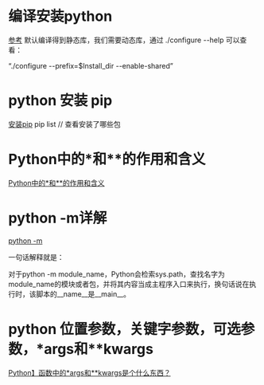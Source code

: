 # 编译安装python
[参考](http://c.biancheng.net/view/4162.html)
默认编译得到静态库，我们需要动态库，通过 ./configure --help 可以查看：

“./configure  --prefix=$Install_dir --enable-shared”

# python 安装 pip
[安装pip](https://pypi.org/project/pip/)
pip list  // 查看安装了哪些包

# Python中的*和**的作用和含义
[Python中的*和**的作用和含义](https://blog.csdn.net/m0_45388819/article/details/120617118)

# python -m详解
[python -m](https://www.shuzhiduo.com/A/VGzl10LyJb/)

一句话解释就是：

对于python -m module_name，Python会检索sys.path，查找名字为module_name的模块或者包，并将其内容当成主程序入口来执行，换句话说在执行时，该脚本的__name__是__main__。

# python 位置参数，关键字参数，可选参数，*args和**kwargs
[Python】函数中的*args和**kwargs是个什么东西？](https://zhuanlan.zhihu.com/p/479358658)